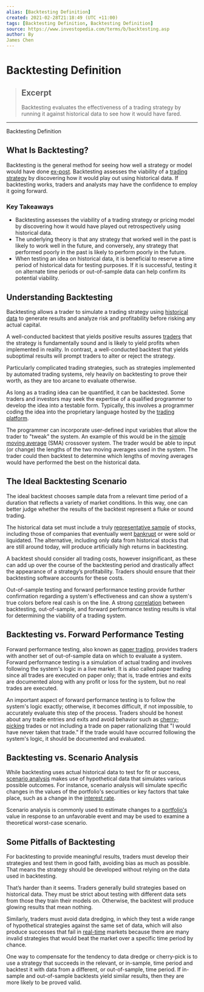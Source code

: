 ```yaml
---
alias: [Backtesting Definition]
created: 2021-02-28T21:18:49 (UTC +11:00)
tags: [Backtesting Definition, Backtesting Definition]
source: https://www.investopedia.com/terms/b/backtesting.asp
author: By
James Chen
---
```


# Backtesting Definition

> ## Excerpt
> Backtesting evaluates the effectiveness of a trading strategy by running it against historical data to see how it would have fared.

---

Backtesting Definition
## What Is Backtesting?

Backtesting is the general method for seeing how well a strategy or model would have done [ex-post](https://www.investopedia.com/terms/e/expost.asp). Backtesting assesses the viability of a [trading strategy](https://www.investopedia.com/terms/t/trading-strategy.asp) by discovering how it would play out using historical data. If backtesting works, traders and analysts may have the confidence to employ it going forward.

### Key Takeaways

-   Backtesting assesses the viability of a trading strategy or pricing model by discovering how it would have played out retrospectively using historical data.
-   The underlying theory is that any strategy that worked well in the past is likely to work well in the future, and conversely, any strategy that performed poorly in the past is likely to perform poorly in the future.
-   When testing an idea on historical data, it is beneficial to reserve a time period of historical data for testing purposes. If it is successful, testing it on alternate time periods or out-of-sample data can help confirm its potential viability.

## Understanding Backtesting

Backtesting allows a trader to simulate a trading strategy using [historical data](https://www.investopedia.com/terms/h/historical-returns.asp) to generate results and analyze risk and profitability before risking any actual capital.

A well-conducted backtest that yields positive results assures [traders](https://www.investopedia.com/terms/t/trader.asp) that the strategy is fundamentally sound and is likely to yield profits when implemented in reality. In contrast, a well-conducted backtest that yields suboptimal results will prompt traders to alter or reject the strategy.

Particularly complicated trading strategies, such as strategies implemented by automated trading systems, rely heavily on backtesting to prove their worth, as they are too arcane to evaluate otherwise.

As long as a trading idea can be quantified, it can be backtested. Some traders and investors may seek the expertise of a qualified programmer to develop the idea into a testable form. Typically, this involves a programmer coding the idea into the proprietary language hosted by the [trading platform](https://www.investopedia.com/terms/t/trading-platform.asp).

The programmer can incorporate user-defined input variables that allow the trader to "tweak" the system. An example of this would be in the [simple moving average](https://www.investopedia.com/terms/s/sma.asp) (SMA) crossover system. The trader would be able to input (or change) the lengths of the two moving averages used in the system. The trader could then backtest to determine which lengths of moving averages would have performed the best on the historical data.

## The Ideal Backtesting Scenario

The ideal backtest chooses sample data from a relevant time period of a duration that reflects a variety of market conditions. In this way, one can better judge whether the results of the backtest represent a fluke or sound trading.

The historical data set must include a truly [representative sample](https://www.investopedia.com/terms/r/representative-sample.asp) of stocks, including those of companies that eventually went [bankrupt](https://www.investopedia.com/terms/b/bankruptcy.asp) or were sold or liquidated. The alternative, including only data from historical stocks that are still around today, will produce artificially high returns in backtesting.

A backtest should consider all trading costs, however insignificant, as these can add up over the course of the backtesting period and drastically affect the appearance of a strategy’s profitability. Traders should ensure that their backtesting software accounts for these costs.

Out-of-sample testing and forward performance testing provide further confirmation regarding a system's effectiveness and can show a system's true colors before real cash is on the line. A strong [correlation](https://www.investopedia.com/terms/c/correlation.asp) between backtesting, out-of-sample, and forward performance testing results is vital for determining the viability of a trading system. 

## Backtesting vs. Forward Performance Testing

Forward performance testing, also known as [paper trading](https://www.investopedia.com/terms/p/papertrade.asp), provides traders with another set of out-of-sample data on which to evaluate a system. Forward performance testing is a simulation of actual trading and involves following the system's logic in a live market. It is also called paper trading since all trades are executed on paper only; that is, trade entries and exits are documented along with any profit or loss for the system, but no real trades are executed.

An important aspect of forward performance testing is to follow the system's logic exactly; otherwise, it becomes difficult, if not impossible, to accurately evaluate this step of the process. Traders should be honest about any trade entries and exits and avoid behavior such as [cherry-picking](https://www.investopedia.com/terms/c/cherrypicking.asp) trades or not including a trade on paper rationalizing that "I would have never taken that trade." If the trade would have occurred following the system's logic, it should be documented and evaluated.

## Backtesting vs. Scenario Analysis

While backtesting uses actual historical data to test for fit or success, [scenario analysis](https://www.investopedia.com/terms/s/scenario_analysis.asp) makes use of hypothetical data that simulates various possible outcomes. For instance, scenario analysis will simulate specific changes in the values of the portfolio's securities or key factors that take place, such as a change in the [interest rate](https://www.investopedia.com/terms/i/interestrate.asp).

Scenario analysis is commonly used to estimate changes to a [portfolio's](https://www.investopedia.com/terms/p/portfolio.asp) value in response to an unfavorable event and may be used to examine a theoretical worst-case scenario.

## Some Pitfalls of Backtesting

For backtesting to provide meaningful results, traders must develop their strategies and test them in good faith, avoiding bias as much as possible. That means the strategy should be developed without relying on the data used in backtesting.

That’s harder than it seems. Traders generally build strategies based on historical data. They must be strict about testing with different data sets from those they train their models on. Otherwise, the backtest will produce glowing results that mean nothing.

Similarly, traders must avoid data dredging, in which they test a wide range of hypothetical strategies against the same set of data, which will also produce successes that fail in [real-time](https://www.investopedia.com/terms/r/real_time.asp) markets because there are many invalid strategies that would beat the market over a specific time period by chance.

One way to compensate for the tendency to data dredge or cherry-pick is to use a strategy that succeeds in the relevant, or in-sample, time period and backtest it with data from a different, or out-of-sample, time period. If in-sample and out-of-sample backtests yield similar results, then they are more likely to be proved valid.
